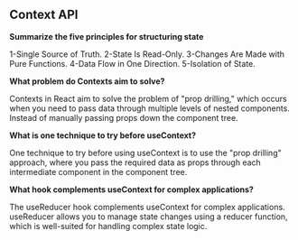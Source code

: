 ## Context API

**Summarize the five principles for structuring state**

1-Single Source of Truth.
2-State Is Read-Only.
3-Changes Are Made with Pure Functions.
4-Data Flow in One Direction.
5-Isolation of State.

**What problem do Contexts aim to solve?**

Contexts in React aim to solve the problem of "prop drilling," which occurs when you need to pass data through multiple levels of nested components. Instead of manually passing props down the component tree.

**What is one technique to try before useContext?**

One technique to try before using useContext is to use the "prop drilling" approach, where you pass the required data as props through each intermediate component in the component tree.

**What hook complements useContext for complex applications?**

The useReducer hook complements useContext for complex applications. useReducer allows you to manage state changes using a reducer function, which is well-suited for handling complex state logic.

